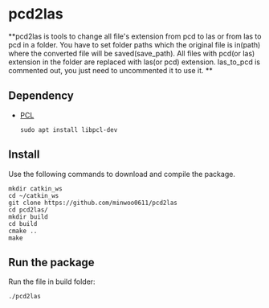 # pcd2las

**pcd2las is tools to change all file's extension from pcd to las or from las to pcd in a folder. You have to set folder paths which the original file is in(path) where the converted file will be saved(save_path). All files with pcd(or las) extension in the folder are replaced with las(or pcd) extension. las_to_pcd is commented out, you just need to uncommented it to use it. **

## Dependency

- [PCL](https://pointclouds.org/)
  ```
  sudo apt install libpcl-dev
  ```

## Install

Use the following commands to download and compile the package.

```
mkdir catkin_ws
cd ~/catkin_ws
git clone https://github.com/minwoo0611/pcd2las
cd pcd2las/
mkdir build
cd build
cmake ..
make
```

## Run the package

Run the file in build folder:
```
./pcd2las
```

